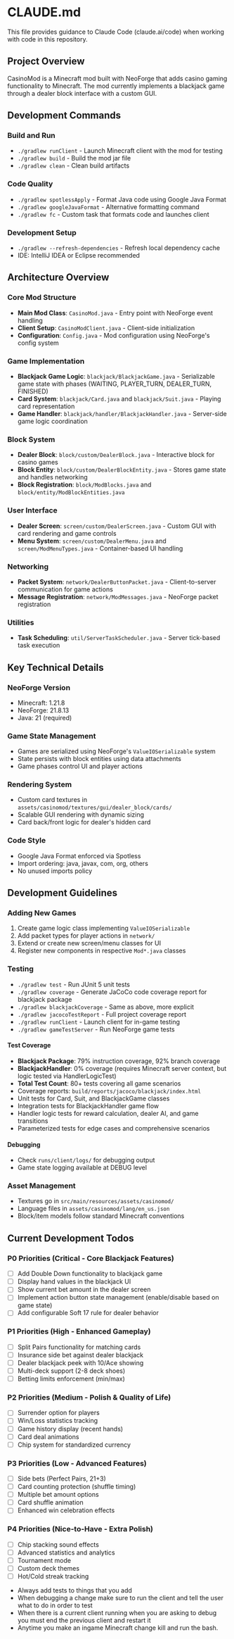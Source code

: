 # CLAUDE.md

This file provides guidance to Claude Code (claude.ai/code) when working with code in this repository.

## Project Overview

CasinoMod is a Minecraft mod built with NeoForge that adds casino gaming functionality to Minecraft. The mod currently implements a blackjack game through a dealer block interface with a custom GUI.

## Development Commands

### Build and Run
- `./gradlew runClient` - Launch Minecraft client with the mod for testing
- `./gradlew build` - Build the mod jar file
- `./gradlew clean` - Clean build artifacts

### Code Quality
- `./gradlew spotlessApply` - Format Java code using Google Java Format
- `./gradlew googleJavaFormat` - Alternative formatting command
- `./gradlew fc` - Custom task that formats code and launches client

### Development Setup
- `./gradlew --refresh-dependencies` - Refresh local dependency cache
- IDE: IntelliJ IDEA or Eclipse recommended

## Architecture Overview

### Core Mod Structure
- **Main Mod Class**: `CasinoMod.java` - Entry point with NeoForge event handling
- **Client Setup**: `CasinoModClient.java` - Client-side initialization
- **Configuration**: `Config.java` - Mod configuration using NeoForge's config system

### Game Implementation
- **Blackjack Game Logic**: `blackjack/BlackjackGame.java` - Serializable game state with phases (WAITING, PLAYER_TURN, DEALER_TURN, FINISHED)
- **Card System**: `blackjack/Card.java` and `blackjack/Suit.java` - Playing card representation
- **Game Handler**: `blackjack/handler/BlackjackHandler.java` - Server-side game logic coordination

### Block System
- **Dealer Block**: `block/custom/DealerBlock.java` - Interactive block for casino games
- **Block Entity**: `block/custom/DealerBlockEntity.java` - Stores game state and handles networking
- **Block Registration**: `block/ModBlocks.java` and `block/entity/ModBlockEntities.java`

### User Interface
- **Dealer Screen**: `screen/custom/DealerScreen.java` - Custom GUI with card rendering and game controls
- **Menu System**: `screen/custom/DealerMenu.java` and `screen/ModMenuTypes.java` - Container-based UI handling

### Networking
- **Packet System**: `network/DealerButtonPacket.java` - Client-to-server communication for game actions
- **Message Registration**: `network/ModMessages.java` - NeoForge packet registration

### Utilities
- **Task Scheduling**: `util/ServerTaskScheduler.java` - Server tick-based task execution

## Key Technical Details

### NeoForge Version
- Minecraft: 1.21.8
- NeoForge: 21.8.13
- Java: 21 (required)

### Game State Management
- Games are serialized using NeoForge's `ValueIOSerializable` system
- State persists with block entities using data attachments
- Game phases control UI and player actions

### Rendering System
- Custom card textures in `assets/casinomod/textures/gui/dealer_block/cards/`
- Scalable GUI rendering with dynamic sizing
- Card back/front logic for dealer's hidden card

### Code Style
- Google Java Format enforced via Spotless
- Import ordering: java, javax, com, org, others
- No unused imports policy

## Development Guidelines

### Adding New Games
1. Create game logic class implementing `ValueIOSerializable`
2. Add packet types for player actions in `network/`
3. Extend or create new screen/menu classes for UI
4. Register new components in respective `Mod*.java` classes

### Testing
- `./gradlew test` - Run JUnit 5 unit tests
- `./gradlew coverage` - Generate JaCoCo code coverage report for blackjack package
- `./gradlew blackjackCoverage` - Same as above, more explicit
- `./gradlew jacocoTestReport` - Full project coverage report
- `./gradlew runClient` - Launch client for in-game testing  
- `./gradlew gameTestServer` - Run NeoForge game tests

#### Test Coverage
- **Blackjack Package**: 79% instruction coverage, 92% branch coverage
- **BlackjackHandler**: 0% coverage (requires Minecraft server context, but logic tested via HandlerLogicTest)
- **Total Test Count**: 80+ tests covering all game scenarios
- Coverage reports: `build/reports/jacoco/blackjack/index.html`
- Unit tests for Card, Suit, and BlackjackGame classes
- Integration tests for BlackjackHandler game flow
- Handler logic tests for reward calculation, dealer AI, and game transitions
- Parameterized tests for edge cases and comprehensive scenarios

#### Debugging
- Check `runs/client/logs/` for debugging output
- Game state logging available at DEBUG level

### Asset Management
- Textures go in `src/main/resources/assets/casinomod/`
- Language files in `assets/casinomod/lang/en_us.json`
- Block/item models follow standard Minecraft conventions

## Current Development Todos

### P0 Priorities (Critical - Core Blackjack Features)
- [ ] Add Double Down functionality to blackjack game
- [ ] Display hand values in the blackjack UI
- [ ] Show current bet amount in the dealer screen
- [ ] Implement action button state management (enable/disable based on game state)
- [ ] Add configurable Soft 17 rule for dealer behavior

### P1 Priorities (High - Enhanced Gameplay)
- [ ] Split Pairs functionality for matching cards
- [ ] Insurance side bet against dealer blackjack
- [ ] Dealer blackjack peek with 10/Ace showing
- [ ] Multi-deck support (2-8 deck shoes)
- [ ] Betting limits enforcement (min/max)

### P2 Priorities (Medium - Polish & Quality of Life)
- [ ] Surrender option for players
- [ ] Win/Loss statistics tracking
- [ ] Game history display (recent hands)
- [ ] Card deal animations
- [ ] Chip system for standardized currency

### P3 Priorities (Low - Advanced Features)
- [ ] Side bets (Perfect Pairs, 21+3)
- [ ] Card counting protection (shuffle timing)
- [ ] Multiple bet amount options
- [ ] Card shuffle animation
- [ ] Enhanced win celebration effects

### P4 Priorities (Nice-to-Have - Extra Polish)
- [ ] Chip stacking sound effects
- [ ] Advanced statistics and analytics
- [ ] Tournament mode
- [ ] Custom deck themes
- [ ] Hot/Cold streak tracking
- Always add tests to things that you add
- When debugging a change make sure to run the client and tell the user what to do in order to test
- When there is a current client running when you are asking to debug you must end the previous client and restart it
- Anytime you make an ingame Minecraft change kill and run the bash.